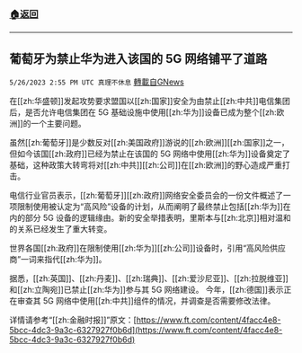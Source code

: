 ###  [:house:返回](README.md)
---


## 葡萄牙为禁止华为进入该国的 5G 网络铺平了道路
`5/26/2023 2:55 PM UTC 真理不休息` [轉載自GNews](https://gnews.org/articles/1333653)

在[[zh:华盛顿]]发起攻势要求盟国以[[zh:国家]]安全为由禁止[[zh:中共]]电信集团后，是否允许电信集团在 5G 基础设施中使用[[zh:华为]]设备已成为整个[[zh:欧洲]]的一个主要问题。

虽然[[zh:葡萄牙]]是少数反对[[zh:美国政府]]游说的[[zh:欧洲]][[zh:国家]]之一，但如今该国[[zh:政府]]已经为禁止在该国的 5G 网络中使用[[zh:华为]]设备奠定了基础，这种政策大转弯将对[[zh:中共]][[zh:公司]]在[[zh:欧洲]]的野心造成严重打击。

电信行业官员表示，[[zh:葡萄牙]][[zh:政府]]网络安全委员会的一份文件概述了一项限制使用被认定为“高风险”设备的计划，从而阐明了最终禁止包括[[zh:华为]]在内的部分 5G 设备的逻辑缘由。新的安全举措表明，里斯本与[[zh:北京]]相对温和的关系已经发生了重大转变。

世界各国[[zh:政府]]在限制使用[[zh:华为]][[zh:公司]]设备时，引用“高风险供应商”一词来指代[[zh:华为]]。

据悉，[[zh:英国]]、[[zh:丹麦]]、[[zh:瑞典]]、[[zh:爱沙尼亚]]、[[zh:拉脱维亚]]和[[zh:立陶宛]]已禁止[[zh:华为]]参与其 5G 网络建设。 今年，[[zh:德国]]表示正在审查其 5G 网络中使用[[zh:中共]]组件的情况，并调查是否需要修改法律。

详情请参考“[[zh:金融时报]]”原文：[https://www.ft.com/content/4facc4e8-5bcc-4dc3-9a3c-6327927f0b6d](https://www.ft.com/content/4facc4e8-5bcc-4dc3-9a3c-6327927f0b6d)
